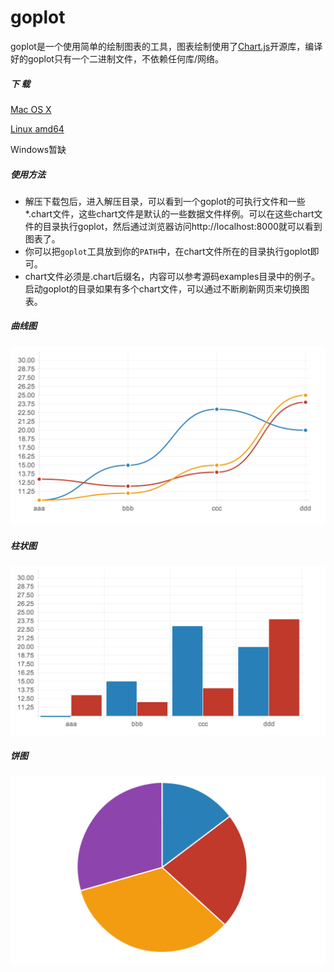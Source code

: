 goplot
======

goplot是一个使用简单的绘制图表的工具，图表绘制使用了[Chart.js](http://www.chartjs.org/)开源库，编译好的goplot只有一个二进制文件，不依赖任何库/网络。

##### 下 载
[Mac OS X](http://www.bigendian123.com/goplot-darwin.tar.gz)

[Linux amd64](http://www.bigendian123.com/goplot-linux-amd64.tar.gz)

Windows暂缺

##### 使用方法
* 解压下载包后，进入解压目录，可以看到一个goplot的可执行文件和一些*.chart文件，这些chart文件是默认的一些数据文件样例。可以在这些chart文件的目录执行goplot，然后通过浏览器访问http://localhost:8000就可以看到图表了。
* 你可以把`goplot`工具放到你的`PATH`中，在chart文件所在的目录执行goplot即可。
* chart文件必须是.chart后缀名，内容可以参考源码examples目录中的例子。启动goplot的目录如果有多个chart文件，可以通过不断刷新网页来切换图表。


##### 曲线图
![](image/line.png)

##### 柱状图
![](image/bar.png)

##### 饼图
![](image/pie.png)